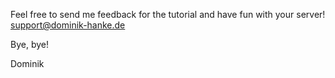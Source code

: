 Feel free to send me feedback for the tutorial and have fun with your server!  
[support@dominik-hanke.de](mailto:os@dominik-hanke.de)

Bye, bye!

Dominik